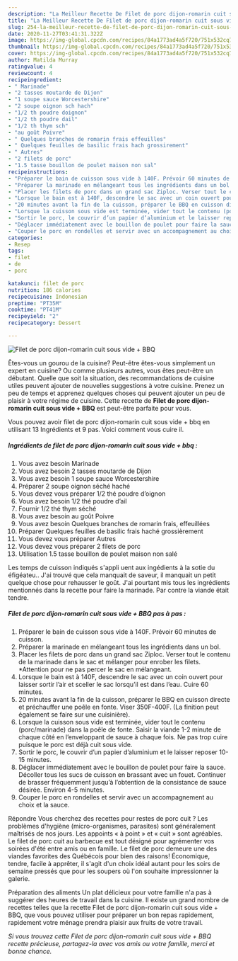 ```yaml
---
description: "La Meilleur Recette De Filet de porc dijon-romarin cuit sous vide + BBQ"
title: "La Meilleur Recette De Filet de porc dijon-romarin cuit sous vide + BBQ"
slug: 254-la-meilleur-recette-de-filet-de-porc-dijon-romarin-cuit-sous-vide-bbq
date: 2020-11-27T03:41:31.322Z
image: https://img-global.cpcdn.com/recipes/84a1773ad4a5f720/751x532cq70/filet-de-porc-dijon-romarin-cuit-sous-vide-bbq-photo-principale-de-la-recette.jpg
thumbnail: https://img-global.cpcdn.com/recipes/84a1773ad4a5f720/751x532cq70/filet-de-porc-dijon-romarin-cuit-sous-vide-bbq-photo-principale-de-la-recette.jpg
cover: https://img-global.cpcdn.com/recipes/84a1773ad4a5f720/751x532cq70/filet-de-porc-dijon-romarin-cuit-sous-vide-bbq-photo-principale-de-la-recette.jpg
author: Matilda Murray
ratingvalue: 4
reviewcount: 4
recipeingredient:
- " Marinade"
- "2 tasses moutarde de Dijon"
- "1 soupe sauce Worcestershire"
- "2 soupe oignon sch hach"
- "1/2 th poudre doignon"
- "1/2 th poudre dail"
- "1/2 th thym sch"
- "au goût Poivre"
- " Quelques branches de romarin frais effeuilles"
- " Quelques feuilles de basilic frais hach grossirement"
- " Autres"
- "2 filets de porc"
- "1.5 tasse bouillon de poulet maison non sal"
recipeinstructions:
- "Préparer le bain de cuisson sous vide à 140F. Prévoir 60 minutes de cuisson."
- "Préparer la marinade en mélangeant tous les ingrédients dans un bol."
- "Placer les filets de porc dans un grand sac Ziploc. Verser tout le contenu de la marinade dans le sac et mélanger pour enrober les filets. *Attention pour ne pas percer le sac en mélangeant."
- "Lorsque le bain est à 140F, descendre le sac avec un coin ouvert pour laisser sortir l’air et sceller le sac lorsqu’il est dans l’eau. Cuire 60 minutes."
- "20 minutes avant la fin de la cuisson, préparer le BBQ en cuisson directe et préchauffer une poêle en fonte. Viser 350F-400F. (La finition peut également se faire sur une cuisinière)."
- "Lorsque la cuisson sous vide est terminée, vider tout le contenu (porc/marinade) dans la poêle de fonte. Saisir la viande 1-2 minute de chaque côté en l’enveloppant de sauce à chaque fois. Ne pas trop cuire puisque le porc est déjà cuit sous vide."
- "Sortir le porc, le couvrir d’un papier d’aluminium et le laisser reposer 10-15 minutes."
- "Déglacer immédiatement avec le bouillon de poulet pour faire la sauce. Décoller tous les sucs de cuisson en brassant avec un fouet. Continuer de brasser fréquemment jusqu’à l’obtention de la consistance de sauce désirée. Environ 4-5 minutes."
- "Couper le porc en rondelles et servir avec un accompagnement au choix et la sauce."
categories:
- Resep
tags:
- filet
- de
- porc

katakunci: filet de porc 
nutrition: 186 calories
recipecuisine: Indonesian
preptime: "PT35M"
cooktime: "PT41M"
recipeyield: "2"
recipecategory: Dessert

---
```



![Filet de porc dijon-romarin cuit sous vide + BBQ](https://img-global.cpcdn.com/recipes/84a1773ad4a5f720/751x532cq70/filet-de-porc-dijon-romarin-cuit-sous-vide-bbq-photo-principale-de-la-recette.jpg)

Êtes-vous un gourou de la cuisine? Peut-être êtes-vous simplement un expert en cuisine? Ou comme plusieurs autres, vous êtes peut-être un débutant. Quelle que soit la situation, des recommandations de cuisine utiles peuvent ajouter de nouvelles suggestions à votre cuisine. Prenez un peu de temps et apprenez quelques choses qui peuvent ajouter un peu de plaisir à votre régime de cuisine. Cette recette de <strong> Filet de porc dijon-romarin cuit sous vide + BBQ </strong> est peut-être parfaite pour vous.

<!--inarticleads1-->

Vous pouvez avoir filet de porc dijon-romarin cuit sous vide + bbq en utilisant 13 Ingrédients et 9 pas. Voici comment vous cuire il.

##### Ingrédients de filet de porc dijon-romarin cuit sous vide + bbq :

1. Vous avez besoin  Marinade
1. Vous avez besoin 2 tasses moutarde de Dijon
1. Vous avez besoin 1 soupe sauce Worcestershire
1. Préparer 2 soupe oignon séché haché
1. Vous devez vous préparer 1/2 thé poudre d’oignon
1. Vous avez besoin 1/2 thé poudre d’ail
1. Fournir 1/2 thé thym séché
1. Vous avez besoin au goût Poivre
1. Vous avez besoin  Quelques branches de romarin frais, effeuillées
1. Préparer  Quelques feuilles de basilic frais haché grossièrement
1. Vous devez vous préparer  Autres
1. Vous devez vous préparer 2 filets de porc
1. Utilisation 1.5 tasse bouillon de poulet maison non salé


Les temps de cuisson indiqués s&#39;appli uent aux ingédients à la sotie du éfigéateu.. J&#39;ai trouvé que cela manquait de saveur, il manquait un petit quelque chose pour rehausser le goût. J&#39;ai pourtant mis tous les ingrédients mentionnés dans la recette pour faire la marinade. Par contre la viande était tendre. 

<!--inarticleads2-->

##### Filet de porc dijon-romarin cuit sous vide + BBQ pas à pas :

1. Préparer le bain de cuisson sous vide à 140F. Prévoir 60 minutes de cuisson.
1. Préparer la marinade en mélangeant tous les ingrédients dans un bol.
1. Placer les filets de porc dans un grand sac Ziploc. Verser tout le contenu de la marinade dans le sac et mélanger pour enrober les filets. *Attention pour ne pas percer le sac en mélangeant.
1. Lorsque le bain est à 140F, descendre le sac avec un coin ouvert pour laisser sortir l’air et sceller le sac lorsqu’il est dans l’eau. Cuire 60 minutes.
1. 20 minutes avant la fin de la cuisson, préparer le BBQ en cuisson directe et préchauffer une poêle en fonte. Viser 350F-400F. (La finition peut également se faire sur une cuisinière).
1. Lorsque la cuisson sous vide est terminée, vider tout le contenu (porc/marinade) dans la poêle de fonte. Saisir la viande 1-2 minute de chaque côté en l’enveloppant de sauce à chaque fois. Ne pas trop cuire puisque le porc est déjà cuit sous vide.
1. Sortir le porc, le couvrir d’un papier d’aluminium et le laisser reposer 10-15 minutes.
1. Déglacer immédiatement avec le bouillon de poulet pour faire la sauce. Décoller tous les sucs de cuisson en brassant avec un fouet. Continuer de brasser fréquemment jusqu’à l’obtention de la consistance de sauce désirée. Environ 4-5 minutes.
1. Couper le porc en rondelles et servir avec un accompagnement au choix et la sauce.


Répondre Vous cherchez des recettes pour restes de porc cuit ? Les problèmes d&#39;hygiène (micro-organismes, parasites) sont généralement maîtrisés de nos jours. Les appoints « à point » et « cuit » sont agréables. Le filet de porc cuit au barbecue est tout désigné pour agrémenter vos soirées d&#39;été entre amis ou en famille. Le filet de porc demeure une des viandes favorites des Québécois pour bien des raisons! Économique, tendre, facile à apprêter, il s&#39;agit d&#39;un choix idéal autant pour les soirs de semaine pressés que pour les soupers où l&#39;on souhaite impressionner la galerie. 

<!--inarticleads1-->

<p>
Préparation des aliments Un plat délicieux pour votre famille n'a pas à suggérer des heures de travail dans la cuisine. Il existe un grand nombre de recettes telles que la recette Filet de porc dijon-romarin cuit sous vide + BBQ, que vous pouvez utiliser pour préparer un bon repas rapidement, rapidement votre ménage prendra plaisir aux fruits de votre travail.
</p>

<p>
<i>Si vous trouvez cette Filet de porc dijon-romarin cuit sous vide + BBQ recette précieuse, partagez-la avec vos amis ou votre famille, merci et bonne chance.</i>
</p>

